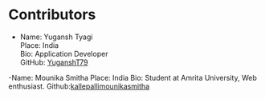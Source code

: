 # Contributors

- Name: Yugansh Tyagi  
Place: India  
Bio: Application Developer  
GitHub: [YuganshT79](https://github.com/YuganshT79)

-Name: Mounika Smitha
Place: India
Bio: Student at Amrita University, Web enthusiast.
Github:[kallepallimounikasmitha](https://github.com/kallepallimounikasmitha)
